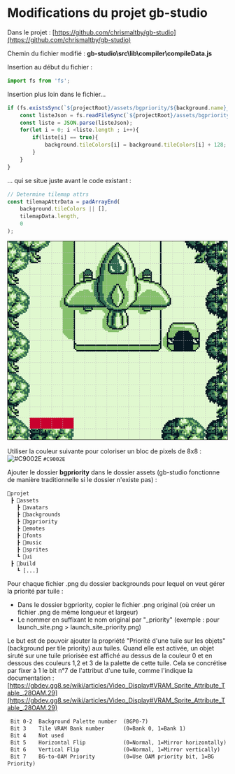 # Modifications du projet **gb-studio**
Dans le projet : [https://github.com/chrismaltby/gb-studio](https://github.com/chrismaltby/gb-studio)

Chemin du fichier modifié : **gb-studio\src\lib\compiler\compileData.js**


Insertion au début du fichier :
```javascript
import fs from 'fs';
```
Insertion plus loin dans le fichier...
```js
if (fs.existsSync(`${projectRoot}/assets/bgpriority/${background.name}_priority.json`)) {
	const listeJson = fs.readFileSync(`${projectRoot}/assets/bgpriority/${background.name}_priority.json`,'UTF-8');
	const liste = JSON.parse(listeJson);
	for(let i = 0; i <liste.length ; i++){
		if(liste[i] == true){
			background.tileColors[i] = background.tileColors[i] + 128;
		}
	}
}		
```
... qui se situe juste avant le code existant :
```javascript
// Determine tilemap attrs
const tilemapAttrData = padArrayEnd(
	background.tileColors || [],
	tilemapData.length,
	0
);
```

![launch_site with priority in red](https://github.com/Fralacticus/generateur_bgpriority/blob/main/captures/launch_site_avec_priorite.png)

Utiliser la couleur suivante pour coloriser un bloc de pixels de 8x8 :    ![#C9002E](https://via.placeholder.com/15/C9002E/000000?text=+) `#C9002E`

Ajouter le dossier **bgpriority** dans le dossier assets (gb-studio fonctionne de manière traditionnelle si le dossier n'existe pas) :
```
📂projet
 ┣ 📂assets
   ┣ 📂avatars
   ┣ 📂backgrounds
   ┣ 📂bgpriority
   ┣ 📂emotes
   ┣ 📂fonts
   ┣ 📂music
   ┣ 📂sprites
   ┗ 📂ui
 ┣ 📂build
   ┗ [...]
```

Pour chaque fichier .png du dossier backgrounds pour lequel on veut gérer la priorité par tuile :
- Dans le dossier bgpriority, copier le fichier .png original (où créer un fichier .png de même longueur et largeur)
- Le nommer en suffixant le nom original par "_priority" (exemple : pour launch_site.png > launch_site_priority.png)

Le but est de pouvoir ajouter la propriété "Priorité d'une tuile sur les objets" (background per tile priority) aux tuiles. Quand elle est activée, un objet siruté sur une tuile priorisée est affiché au dessus de la couleur 0 et en dessous des couleurs 1,2 et 3 de la palette de cette tuile.
Cela se concrétise par fixer à 1 le bit n°7 de l'attribut d'une tuile, comme l'indique la documentation :
[https://gbdev.gg8.se/wiki/articles/Video_Display#VRAM_Sprite_Attribute_Table_.28OAM.29](https://gbdev.gg8.se/wiki/articles/Video_Display#VRAM_Sprite_Attribute_Table_.28OAM.29)
```
 Bit 0-2  Background Palette number  (BGP0-7)
 Bit 3    Tile VRAM Bank number      (0=Bank 0, 1=Bank 1)
 Bit 4    Not used
 Bit 5    Horizontal Flip            (0=Normal, 1=Mirror horizontally)
 Bit 6    Vertical Flip              (0=Normal, 1=Mirror vertically)
 Bit 7    BG-to-OAM Priority         (0=Use OAM priority bit, 1=BG Priority)
